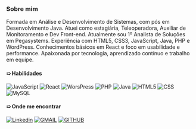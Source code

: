 ### Sobre mim

Formada em Análise e Desenvolvimento de Sistemas, com pós em Desenvolvimento Java.
Atuei como estagiária, Teleoperadora, Auxiliar de Monitoramento e Dev Front-end.
Atualmente sou 1º Analista de Soluções em Pegasystems.
Experiência com HTML5, CSS3, JavaScript, Java, PHP e WordPress.
Conhecimentos básicos em React e foco em usabilidade e performance.
Apaixonada por tecnologia, aprendizado contínuo e trabalho em equipe.

#### &#10159; Habilidades

![JavaScript](https://img.shields.io/badge/JavaScript-F7DF1E?style=for-the-badge&logo=javascript&logoColor=black)  ![React](https://img.shields.io/badge/React-F7DF1E?style=for-the-badge&logo=react&logoColor=black)  ![WorsPress](https://img.shields.io/badge/WorsPress-F7DF1E?style=for-the-badge&logo=wordpress&logoColor=black)  ![PHP](https://img.shields.io/badge/PHP-F7DF1E?style=for-the-badge&logo=php&logoColor=black)  ![Java](https://img.shields.io/badge/Java-F7DF1E?style=for-the-badge&logo=openjdk&logoColor=black)  ![HTML5](https://img.shields.io/badge/HTML5-F7DF1E?style=for-the-badge&logo=html5&logoColor=black)  ![CSS](https://img.shields.io/badge/CSS-F7DF1E?style=for-the-badge&logo=css&logoColor=black)  ![MySQL](https://img.shields.io/badge/MySQL-F7DF1E?style=for-the-badge&logo=mysql&logoColor=black)

#### &#10159; Onde me encontrar

[![Linkedin](https://img.shields.io/badge/LinkedIn-2A00FF?style=for-the-badge&logo=linkedin&logoColor=white&labelColor=whithe)](https://www.linkedin.com/in/katarine-albuquerque/)  [![GMAIL](https://img.shields.io/badge/-Gmail-E34C26?style=for-the-badge&logo=gmail&logoColor=white&labelColor=whithe)](mailto:kba.2879@gmail.com)  [![GITHUB](https://img.shields.io/badge/GitHub-41B883?style=for-the-badge&logo=github&logoColor=white&labelColor=whithe)](https://github.com/katarinebalbuquerque)
